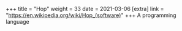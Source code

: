 +++
title = "Hop"
weight = 33
date = 2021-03-06
[extra]
link = "https://en.wikipedia.org/wiki/Hop_(software)"
+++
A programming language

